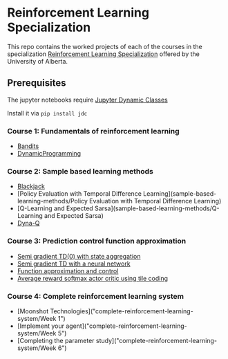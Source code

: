 # Reinforcement Learning Specialization
This repo contains the worked projects of each of the courses in the specialization [Reinforcement Learning Specialization](https://www.coursera.org/specializations/reinforcement-learning) offered by the University of Alberta. 
## Prerequisites
The jupyter notebooks require [Jupyter Dynamic Classes](https://alexhagen.github.io/jdc/)

Install it via
`pip install jdc`

### Course 1: Fundamentals of reinforcement learning
- [Bandits](fundamentals-of-reinforcement-learning/Bandits)
- [DynamicProgramming](fundamentals-of-reinforcement-learning/DynamicProgramming)

### Course 2: Sample based learning methods
- [Blackjack](sample-based-learning-methods/Blackjack)
- [Policy Evaluation with Temporal Difference Learning](sample-based-learning-methods/Policy Evaluation with Temporal Difference Learning)
- [Q-Learning and Expected Sarsa](sample-based-learning-methods/Q-Learning and Expected Sarsa)
- [Dyna-Q](sample-based-learning-methods/Dyna-Q)

### Course 3: Prediction control function approximation
- [Semi gradient TD(0) with state aggregation](prediction-control-function-approximation/StateAgg)
- [Semi gradient TD with a neural network](prediction-control-function-approximation/TD-NN)
- [Function approximation and control](prediction-control-function-approximation/Control)
- [Average reward softmax actor critic using tile coding](prediction-control-function-approximation/Avg-Reward)

### Course 4: Complete reinforcement learning system
- [Moonshot Technologies]("complete-reinforcement-learning-system/Week 1")
- [Implement your agent]("complete-reinforcement-learning-system/Week 5")
- [Completing the parameter study]("complete-reinforcement-learning-system/Week 6")
